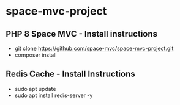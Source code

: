 # space-mvc-project

## PHP 8 Space MVC - Install instructions
- git clone https://github.com/space-mvc/space-mvc-project.git
- composer install

## Redis Cache - Install Instructions
- sudo apt update
- sudo apt install redis-server -y
